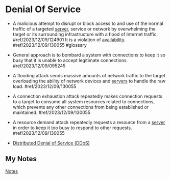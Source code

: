 # Denial Of Service
- A malicious attempt to disrupt or block access to and use of the normal traffic of a targeted [server](server.md), service or network by overwhelming the target or its surrounding infrastructure with a flood of Internet traffic. #ref/2023/12/09/124901  It is a violation of [availability](availability.md). #ref/2023/12/09/130055 #glossary

- General approach is to bombard a system with connections to keep it so busy that it is unable to accept legitimate connections. #ref/2023/12/09/095245
- A flooding attack sends massive amounts of network traffic to the target overloading the ability of network devices and [servers](server.md) to handle the raw load. #ref/2023/12/09/130055
- A connection exhaustion attack repeatedly makes connection requests to a target to consume all system resources related to connections, which prevents any other connections from being established or maintained. #ref/2023/12/09/130055
- A resource demand attack repeatedly requests a resource from a [server](server.md) in order to keep it too busy to respond to other requests. #ref/2023/12/09/130055
- [Distributed Denial of Service (DDoS)](distributed-denial-of-service.md)
## My Notes
[Notes](mynotes/denial-of-service-notes.md)
